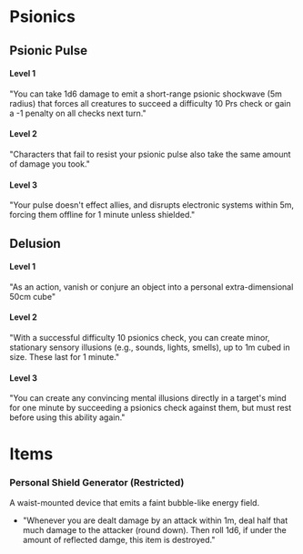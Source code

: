 
# Psionics
## Psionic Pulse
#### Level 1
"You can take 1d6 damage to emit a short-range psionic shockwave (5m radius) that forces all creatures to succeed a difficulty 10 Prs check or gain a -1 penalty on all checks next turn."
#### Level 2
"Characters that fail to resist your psionic pulse also take the same amount of damage you took."
#### Level 3
"Your pulse doesn't effect allies, and disrupts electronic systems within 5m, forcing them offline for 1 minute unless shielded."

## Delusion
#### Level 1
"As an action, vanish or conjure an object into a personal extra-dimensional 50cm cube"
#### Level 2
"With a successful difficulty 10 psionics check, you can create minor, stationary sensory illusions (e.g., sounds, lights, smells), up to 1m cubed in size. These last for 1 minute."
#### Level 3
"You can create any convincing mental illusions directly in a target's mind for one minute by succeeding a psionics check against them, but must rest before using this ability again."

# Items
### Personal Shield Generator (Restricted)
A waist-mounted device that emits a faint bubble-like energy field.
- "Whenever you are dealt damage by an attack within 1m, deal half that much damage to the attacker (round down). Then roll 1d6, if under the amount of reflected damge, this item is destroyed."